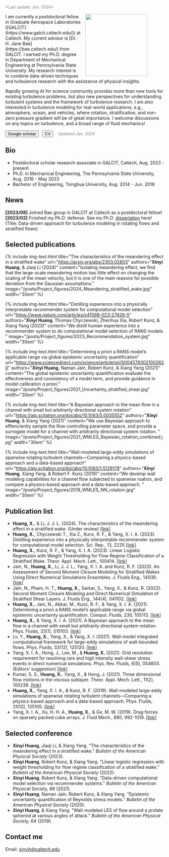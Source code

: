 <span style="font-size:0.9em;color:grey">
  *Last update: Jan. 2024*
</span>

<div class="flex-1">
<figure>
  <img src="{{site.url}}/assets/img/xuh128.jpg" style="float: right;width:14em; margin:0 1em"/>
</figure>
</div>
I am currently a postdoctoral fellow in Graduate Aerospace Laboratories ([GALCIT](https://www.galcit.caltech.edu/)) at Caltech. 
My current advisor is [Dr. H. Jane Bae](https://bae.caltech.edu/) from GALCIT. 
I earned my Ph.D. degree in Department of Mechanical Engineering at Pennsylvania State University. 
My research interest is to combine data-driven techniques and turbulence research with the assistance of physical insights.  

Rapidly growing AI for science community provides more than new tools for existing turbulence problems, but also new perspectives for understanding turbulent systems and the framework of turbulence research. 
I am also interested in turbulence modeling for real-world applications, e.g., atmosphere, ocean, and vehicles, where rotation, stratification, and non-zero pressure gradient will be of great importance. 
I welcome discussions on any topics on turbulence, and a broad range of fluid mechanics! 

<!-- HTML !-->
<a href="https://scholar.google.com/citations?user=bcjWzo0AAAAJ&hl=en"><button class="button-54" role="button">Google scholar</button></a>&nbsp;&nbsp;
<a href="{% link /assets/files/Xinyi_Huang_cv_2024.pdf %}"><button class="button-54" role="button">CV</button></a> &nbsp;&nbsp; 
<span style="font-size:0.9em;color:grey"> *Updated Jan. 2024* </span>


## Bio
- Postdoctoral scholar research associate in GALCIT, Caltech, Aug. 2023 - present
- Ph.D. in Mechanical Engineering, The Pennsylvania State University, Aug. 2018 - May 2023
- Bachelor of Engineering, Tsinghua University, Aug. 2014 - Jun. 2018


## News

**[2023/08]** Joined Bae group in GALCIT at Caltech as a postdoctoral fellow!  
**[2023/02]** Finished my Ph.D. defense. See my Ph.D. [<u>dissertation</u>](https://etda.libraries.psu.edu/catalog/23069xuh128) here! (Title: Data-driven approach for turbulence modeling in rotating flows and stratified flows)


## Selected publications

{% include img-text.html 
title="The characteristics of the meandering effect in a stratified wake" 
url="https://arxiv.org/abs/2303.02803" 
authors="**Xinyi Huang**, & Jiaqi Li (2024)" 
content="Isolating meandering effect, we find that the large-scale meandering motion has little effect on changing the scaling of the mean velocity, but it is one of the main reasons for possible deviation from the Gaussian assumptions."
image="/posts/Project_figures/2024_Meandering_stratified_wake.jpg"
width="30em" %}

{% include img-text.html 
title="Distilling experience into a physically interpretable recommender system for computational model selection" 
url="https://www.nature.com/articles/s41598-023-27426-5" 
authors="**Xinyi Huang**, Thomas Chyczewski, Zhenhua Xia, Robert Kunz, & Xiang Yang (2023)" 
content="We distill human experience into a recommender system to do computational model selection of RANS models. "
image="/posts/Project_figures/2023_Recommendation_system.jpg"
width="30em" %}

{% include img-text.html 
title="Determining a priori a RANS model’s applicable range via global epistemic uncertainty quantification" 
url="https://www.sciencedirect.com/science/article/pii/S0045793021002620" 
authors="**Xinyi Huang**, Naman Jain, Robert Kunz, & Xiang Yang (2021)" 
content="The global epistemic uncertainty quantification evaluate the effectiveness and consistency of a model term, and provide guidance in model calibration *a priori*."
image="/posts/Project_figures/2021_Uncertainty_stratified_shear.jpg"
width="30em" %}

{% include img-text.html 
title="A Bayesian approach to the mean flow in a channel with small but arbitrarily directional system rotation" 
url="https://aip.scitation.org/doi/abs/10.1063/5.0035552" 
authors="**Xinyi Huang**, & Xiang Yang (2021)" 
content="We use Bayesian approach to effienciently sample the flow controlling parameter space, and provide a surrogate model for a channel with arbitrarily directional system rotation. "
image="/posts/Project_figures/2021_WMLES_Bayesian_rotation_combined.jpg"
width="30em" %}

{% include img-text.html 
title="Wall-modeled large-eddy simulations of spanwise rotating turbulent channels—Comparing a physics-based approach and a data-based approach" 
url="https://aip.scitation.org/doi/abs/10.1063/1.5129178" 
authors="**Xinyi Huang**, Xiang Yang, & Robert F. Kunz (2019)" 
content="We develop wall modeling capabilities for a channel flow subjected to spanwise roation, and compare a physics-based approach and a data-based approach. "
image="/posts/Project_figures/2019_WMLES_NN_rotation.jpg"
width="30em" %}



## Publication list

- **Huang, X.**, & Li, J. J. L. (2024). The characteristics of the meandering effect in a stratified wake. (Under review) [<u>[link]</u>](https://arxiv.org/abs/2303.02803)
- **Huang, X.**, Chyczewski T., Xia Z., Kunz, R. F., & Yang, X. I. A. (2023). Distilling experience into a physically interpretable recommender system for computational model selection. Sci. Rep., 13, 2225 [<u>[link]</u>](https://www.nature.com/articles/s41598-023-27426-5)
- **Huang, X.**, Kunz, R. F., & Yang, X. I. A. (2023). Linear Logistic Regression with Weight Thresholding for Flow Regime Classification of a Stratified Wake. Theor. Appl. Mech. Lett., 100414. [<u>[link]</u>](https://www.sciencedirect.com/science/article/pii/S2095034922000940)
- Jain, N., **Huang, X.**, Li, J. J. L., Yang, X. I. A. and Kunz, R. F. (2023). An Assessment of Second Moment Closure Modeling for Stratified Wakes Using Direct Numerical Simulations Ensembles. J. Fluids Eng., 145(9). [<u>[link]</u>](https://asmedigitalcollection.asme.org/fluidsengineering/article/145/9/091502/1163512)
- Jain, N., Pham, H. T., **Huang, X.**, Sarkar, S., Yang, X., & Kunz, R. (2022). Second Moment Closure Modeling and Direct Numerical Simulation of Stratified Shear Layers. J. Fluids Eng., 144(4), 041102. [<u>[link]</u>](https://asmedigitalcollection.asme.org/fluidsengineering/article/144/4/041102/1131139/Second-Moment-Closure-Modeling-and-Direct)
- **Huang, X.**, Jain, N., Abkar, M., Kunz, R. F., & Yang, X. I. A. (2021). Determining a priori a RANS model’s applicable range via global epistemic uncertainty quantification. Comput. Fluids, 230, 105113. [<u>[link]</u>](https://www.sciencedirect.com/science/article/pii/S0045793021002620)
- **Huang, X.**, & Yang, X. I. A. (2021). A Bayesian approach to the mean flow in a channel with small but arbitrarily directional system rotation. Phys. Fluids, 33(1), 015103. [<u>[link]</u>](https://aip.scitation.org/doi/abs/10.1063/5.0035552)
- Lv, Y., **Huang, X.**, Yang, X., & Yang, X. I. (2021). Wall-model integrated computational framework for large-eddy simulations of wall-bounded flows. Phys. Fluids, 33(12), 125120. [<u>[link]</u>](https://pubs.aip.org/aip/pof/article/33/12/125120/1062338)
- Yang, X. I. A., Hong, J., Lee, M., & **Huang, X.** (2021). Grid resolution requirement for resolving rare and high intensity wall-shear stress events in direct numerical simulations. Phys. Rev. Fluids, 6(5), 054603. (Editors’ suggestion) [<u>[link]</u>](https://journals.aps.org/prfluids/abstract/10.1103/PhysRevFluids.6.054603)
- Kumar, S. S., **Huang, X.**, Yang, X., & Hong, J. (2021). Three dimensional flow motions in the viscous sublayer. Theor. Appl. Mech. Lett., 11(2), 100239. [<u>[link]</u>](https://www.sciencedirect.com/science/article/pii/S2095034921000465)
- **Huang, X.**, Yang, X. I. A., & Kunz, R. F. (2019). Wall-modeled large-eddy simulations of spanwise rotating turbulent channels—Comparing a physics-based approach and a data-based approach. Phys. Fluids, 31(12), 125105. [<u>[link]</u>](https://aip.scitation.org/doi/abs/10.1063/1.5129178)
- Yang, X. I. A., Xu, H. H. A., **Huang, X.**, & Ge, M. W. (2019). Drag forces on sparsely packed cube arrays. J. Fluid Mech., 880, 992-1019. [<u>[link]</u>](https://www.cambridge.org/core/journals/journal-of-fluid-mechanics/article/abs/drag-forces-on-sparsely-packed-cube-arrays/B2988E49CA5442665CA9A1F541335B05)


## Selected conference

- **Xinyi Huang**, Jiaqi Li, & Xiang Yang. "The characteristics of the meandering effect in a stratified wake." *Bulletin of the American Physical Society* (2023).
- **Xinyi Huang**, Robert Kunz, & Xiang Yang. "Linear logistic regression with weight thresholding for flow regime classification of a stratified wake." *Bulletin of the American Physical Society* (2022).
- **Xinyi Huang**, Robert Kunz, & Xiang Yang. "Data-driven computational model selection via recommender systems." *Bulletin of the American Physical Society, 66* (2021).
- **Xinyi Huang**, Naman Jain, Robert Kunz, & Xiang Yang. "Epistemic uncertainty quantification of Reynolds stress models." *Bulletin of the American Physical Society* (2020).
- **Xinyi Huang**, & Xiang Yang. "Wall-modeled LES of flow around a prolate spheroid at various angles of attack." *Bulletin of the American Physical Society, 64* (2019).


## Contact me

Email: [xinyih@caltech.edu](mailto:xinyih@caltech.edu)

<script type="text/javascript" id="clustrmaps" src="//clustrmaps.com/map_v2.js?d=_iwV2G33xn5QuF3-M4PNo81e5zfildQa-p62cItibWo&cl=ffffff&w=700"></script>
